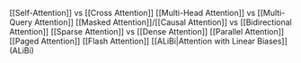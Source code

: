 [[Self-Attention]] vs [[Cross Attention]]
[[Multi-Head Attention]] vs [[Multi-Query Attention]]
[[Masked Attention]]/[[Causal Attention]] vs [[Bidirectional Attention]]
[[Sparse Attention]] vs [[Dense Attention]]
[[Parallel Attention]]
[[Paged Attention]]
[[Flash Attention]]
[[ALiBi|Attention with Linear Biases]] (ALiBi)
